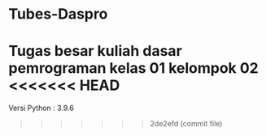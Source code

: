# Tubes-Daspro
Tugas besar kuliah dasar pemrograman kelas 01 kelompok 02
<<<<<<< HEAD
=======

Versi Python : 3.9.6
>>>>>>> 2de2efd (commit file)
